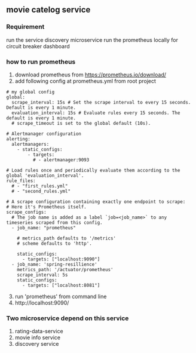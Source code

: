 ## movie catelog service

### Requirement
run the service discovery microservice
run the prometheus locally for circuit breaker dashboard

### how to run prometheus
1. download prometheus from https://prometheus.io/download/
2. add following config at prometheus.yml from root project
```agsl
# my global config
global:
  scrape_interval: 15s # Set the scrape interval to every 15 seconds. Default is every 1 minute.
  evaluation_interval: 15s # Evaluate rules every 15 seconds. The default is every 1 minute.
  # scrape_timeout is set to the global default (10s).

# Alertmanager configuration
alerting:
  alertmanagers:
    - static_configs:
        - targets:
          # - alertmanager:9093

# Load rules once and periodically evaluate them according to the global 'evaluation_interval'.
rule_files:
  # - "first_rules.yml"
  # - "second_rules.yml"

# A scrape configuration containing exactly one endpoint to scrape:
# Here it's Prometheus itself.
scrape_configs:
  # The job name is added as a label `job=<job_name>` to any timeseries scraped from this config.
  - job_name: "prometheus"

    # metrics_path defaults to '/metrics'
    # scheme defaults to 'http'.

    static_configs:
      - targets: ["localhost:9090"]
  - job_name: 'spring-resillience'
    metrics_path: '/actuator/prometheus'
    scrape_interval: 5s
    static_configs:
      - targets: ["localhost:8081"]

```
3. run 'prometheus' from command line 
4. http://localhost:9090/


### Two microservice depend on this service
1. rating-data-service
2. movie info service 
3. discovery service
